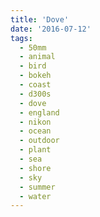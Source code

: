 ```yaml
---
title: 'Dove'
date: '2016-07-12'
tags:
  - 50mm
  - animal
  - bird
  - bokeh
  - coast
  - d300s
  - dove
  - england
  - nikon
  - ocean
  - outdoor
  - plant
  - sea
  - shore
  - sky
  - summer
  - water
---
```

